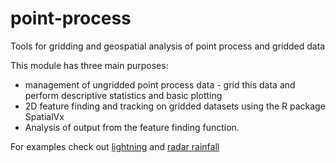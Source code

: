 # point-process
Tools for gridding and geospatial analysis of point process and gridded data

This module has three main purposes:

 - management of ungridded point process data - grid this data and perform descriptive statistics and basic plotting
 - 2D feature finding and tracking on gridded datasets using the R package SpatialVx
 - Analysis of output from the feature finding function. 

For examples check out [lightning](http://github.com/jsignell/lightning-tools) and [radar rainfall](http://github.com/jsignell/radar-tools)
